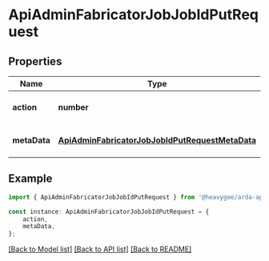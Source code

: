 # ApiAdminFabricatorJobJobIdPutRequest


## Properties

Name | Type | Description | Notes
------------ | ------------- | ------------- | -------------
**action** | **number** |  | [optional] [default to undefined]
**metaData** | [**ApiAdminFabricatorJobJobIdPutRequestMetaData**](ApiAdminFabricatorJobJobIdPutRequestMetaData.md) |  | [optional] [default to undefined]

## Example

```typescript
import { ApiAdminFabricatorJobJobIdPutRequest } from '@heavygee/arda-api-sdk';

const instance: ApiAdminFabricatorJobJobIdPutRequest = {
    action,
    metaData,
};
```

[[Back to Model list]](../README.md#documentation-for-models) [[Back to API list]](../README.md#documentation-for-api-endpoints) [[Back to README]](../README.md)
